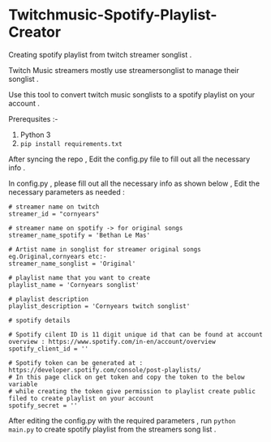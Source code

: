 # Twitchmusic-Spotify-Playlist-Creator
Creating spotify playlist from twitch streamer songlist . 

Twitch Music streamers mostly use streamersonglist to manage their songlist . 

Use this tool to convert twitch music songlists to a spotify playlist on your account . 

Prerequsites :- 
1. Python 3 
2. `pip install requirements.txt`


After syncing the repo , Edit the config.py file to fill out all the necessary info . 

In config.py , please fill out all the necessary info as shown below , Edit the necessary parameters as needed  : 
```
# streamer name on twitch
streamer_id = "cornyears"

# streamer name on spotify -> for original songs
streamer_name_spotify = 'Bethan Le Mas'

# Artist name in songlist for streamer original songs eg.Original,cornyears etc:-
streamer_name_songlist = 'Original'

# playlist name that you want to create
playlist_name = 'Cornyears songlist'

# playlist description
playlist_description = 'Cornyears twitch songlist'

# spotify details

# Spotify cilent ID is 11 digit unique id that can be found at account overview : https://www.spotify.com/in-en/account/overview
spotify_client_id = ''

# Spotify token can be generated at : https://developer.spotify.com/console/post-playlists/
# In this page click on get token and copy the token to the below variable
# while creating the token give permission to playlist create public filed to create playlist on your account
spotify_secret = ''
```

After editing the config.py with the required parameters , run `python main.py` to create spotify playlist from the streamers song list . 
